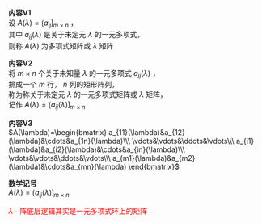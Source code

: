 **内容V1**  
设 $A(\lambda)=\lgroup a_{ij}\rgroup_{m\times n}$ ，  
其中 $a_{ij}(\lambda)$ 是关于未定元 $\lambda$ 的一元多项式，  
则称 $A(\lambda)$ 为多项式矩阵或 $\lambda$ 矩阵  
  
**内容V2**  
将 $m\times n$ 个关于未知量 $\lambda$ 的一元多项式 $a_{ij}(\lambda)$ ，  
排成一个 $m$ 行， $n$ 列的矩形阵列，  
称为称关于未定元 $\lambda$ 的一元多项式矩阵或 $\lambda$ 矩阵，  
记作 $A(\lambda)=\lgroup a_{ij}(\lambda)\rgroup_{m\times n}$  
  
**内容V3**  
 $A(\lambda)=\begin{bmatrix}  
a_{11}(\lambda)&a_{12}(\lambda)&\cdots&a_{1n}(\lambda)\\\ \vdots&\vdots&\ddots&\vdots\\\ a_{i1}(\lambda)&a_{i2}(\lambda)&\cdots&a_{in}(\lambda)\\\  
\vdots&\vdots&\ddots&\vdots\\\  
a_{m1}(\lambda)&a_{m2}(\lambda)&\cdots&a_{mn}(\lambda)  
\end{bmatrix}$  
  
**数学记号**  
 $A(\lambda)=\lgroup a_{ij}(\lambda)\rgroup_{m\times n}$  
  
<font color=red> $\lambda-$ 阵底层逻辑其实是一元多项式环上的矩阵</font>  
